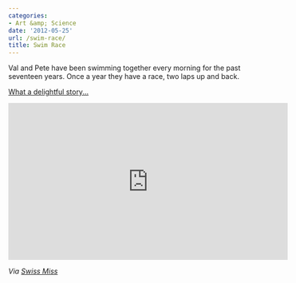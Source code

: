 ```yaml
---
categories:
- Art &amp; Science
date: '2012-05-25'
url: /swim-race/
title: Swim Race
---
```


Val and Pete have been swimming together every morning for the past seventeen years. Once a year they have a race, two laps up and back.

<a href="https://vimeo.com/36896558">What a delightful story...</a>

<iframe class="alignc" src="https://player.vimeo.com/video/36896558" width="560" height="315" frameborder="0" webkitAllowFullScreen mozallowfullscreen allowFullScreen></iframe>

<em>Via <a href="http://www.swiss-miss.com/2012/05/link-pack.html">Swiss Miss</a></em>